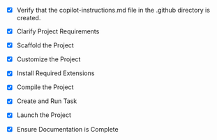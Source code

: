 <!-- Use this file to provide workspace-specific custom instructions to Copilot. For more details, visit https://code.visualstudio.com/docs/copilot/copilot-customization#_use-a-githubcopilotinstructionsmd-file -->
- [x] Verify that the copilot-instructions.md file in the .github directory is created.

- [x] Clarify Project Requirements
	<!-- Global Doctors telemedicine demo - fullstack with Express backend and React frontend completed -->

- [x] Scaffold the Project  
	<!-- Fullstack project structure created with backend (Express) and frontend (React + Vite) -->

- [x] Customize the Project
	<!-- Implemented complete telemedicine features: authentication, specialty selection, triage system, results, video call simulation -->

- [x] Install Required Extensions
	<!-- No specific extensions required for this project -->

- [x] Compile the Project
	<!-- Dependencies installed successfully, servers running without errors -->

- [x] Create and Run Task
	<!-- Development tasks created for both backend and frontend servers -->

- [x] Launch the Project
	<!-- Both servers launched successfully - Backend: http://localhost:3001, Frontend: http://localhost:5173 -->

- [x] Ensure Documentation is Complete
	<!-- README.md completed with full project documentation -->